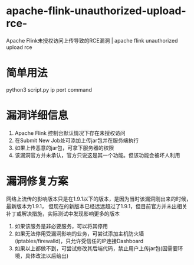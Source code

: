 # apache-flink-unauthorized-upload-rce-
Apache Flink未授权访问上传导致的RCE漏洞 | apache flink unauthorized upload rce

# 简单用法
python3 script.py ip port command

# 漏洞详细信息
1. Apache Flink 控制台默认情况下存在未授权访问
2. 在Submit New Job处可添加上传jar包并在服务端执行
3. 如果上传恶意的jar包，可拿下服务器的权限
4. 该漏洞官方并未承认，官方只说这是其一个功能。但该功能会被坏人利用

# 漏洞修复方案
网络上流传的影响版本只是在1.9.1以下的版本，是因为当时该漏洞刚出来的时候，最新版本为1.9.1，
但现在的新版本已经远远超过了1.9.1，但目前官方并未出相关补丁或解决措施，实际测试中发现影响更多的版本
1. 如果该服务是非必要服务，可以将其停用
2. 如果无法停用受漏洞影响的业务，可尝试添加主机防火墙(iptables/firewalld)，只允许受信任的IP连接Dashboard
3. 如果以上都做不到，可尝试修改其后端代码，禁止用户上传jar包(因需要环境，具体改法以后给出)

